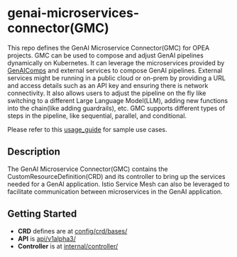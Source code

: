 # genai-microservices-connector(GMC)

This repo defines the GenAI Microservice Connector(GMC) for OPEA projects. GMC can be used to compose and adjust GenAI pipelines dynamically
on Kubernetes. It can leverage the microservices provided by [GenAIComps](https://github.com/opea-project/GenAIComps) and external services to compose GenAI pipelines. External services might be running in a public cloud or on-prem by providing a URL and access details such as an API key and ensuring there is network connectivity. It also allows users to adjust the pipeline on the fly like switching to a different Large Language Model(LLM), adding new functions into the chain(like adding guardrails), etc. GMC supports different types of steps in the pipeline, like sequential, parallel, and conditional.

Please refer to this [usage_guide](./usage_guide.md) for sample use cases.

## Description

The GenAI Microservice Connector(GMC) contains the CustomResourceDefinition(CRD) and its controller to bring up the services needed for a GenAI application.
Istio Service Mesh can also be leveraged to facilitate communication between microservices in the GenAI application.


## Getting Started

- **CRD** defines are at [config/crd/bases/](config/crd/bases/)
- **API** is [api/v1alpha3/](api/v1alpha3/)
- **Controller** is at [internal/controller/](internal/controller/)
